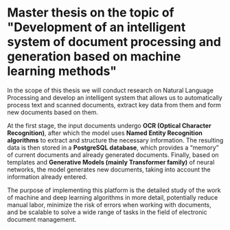 # Master thesis on the topic of "Development of an intelligent system of document processing and generation based on machine learning methods"

In the scope of this thesis we will conduct research on Natural Language Processing and develop an intelligent system that allows us to automatically process text and scanned documents, extract key data from them and form new documents based on them. 

At the first stage, the input documents undergo **OCR (Optical Character Recognition)**, after which the model uses **Named Entity Recognition algorithms** to extract and structure the necessary information. The resulting data is then stored in a **PostgreSQL database**, which provides a “memory” of current documents and already generated documents. Finally, based on templates and **Generative Models (mainly Transformer family)** of neural networks, the model generates new documents, taking into account the information already entered.

The purpose of implementing this platform is the detailed study of the work of machine and deep learning algorithms in more detail, potentially reduce manual labor, minimize the risk of errors when working with documents, and be scalable to solve a wide range of tasks in the field of electronic document management.
